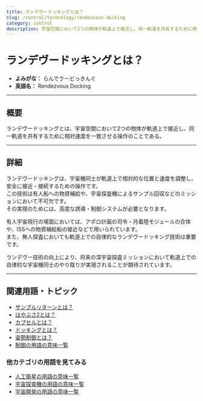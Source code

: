 ```yaml
---
title: ランデヴードッキングとは？
slug: /control/technology/rendezvous-docking
category: control
description: 宇宙空間において2つの物体が軌道上で接近し、同一軌道を共有するために相対速度を一致させる操作のことであるランデヴードッキングの意味・定義・内容について解説します。  
---
```


# ランデヴードッキングとは？

- **よみがな：** らんでゔーどっきんぐ  
- **英語名：** Rendezvous Docking  

---

## 概要

ランデヴードッキングとは、宇宙空間において2つの物体が軌道上で接近し、同一軌道を共有するために相対速度を一致させる操作のことである。

---

## 詳細

ランデヴードッキングは、宇宙機同士が軌道上で相対的な位置と速度を調整し、安全に接近・接続するための操作です。  
この技術は有人船への物資補給や、宇宙探査機によるサンプル回収などのミッションにおいて不可欠です。  
その実現のためには、高度な誘導・制御システムが必要となります。  

有人宇宙飛行の場面においては、アポロ計画の司令・月着陸モジュールの合体や、ISSへの物資補給船の接近などで用いられています。  
また、無人探査においても軌道上での自律的なランデヴードッキング技術は重要です。  

ランデヴー技術の向上により、将来の深宇宙探査ミッションにおいて軌道上での自律的な宇宙機同士のやり取りが実現されることが期待されています。  

---

## 関連用語・トピック

- [サンプルリターンとは？](/docs/explorer/technology/sample-return)
- [はやぶさ2とは？](/docs/explorer/mission/hayabusa2)
- [カプセルとは？](/docs/explorer/technology/capsule)
- [ドッキングとは？](/docs/glossary/docking)
- [姿勢制御とは？](/docs/control/technology/attitude-control)
- [制御の用語の意味一覧](/docs/category/control)

### 他カテゴリの用語を見てみる
- [人工衛星の用語の意味一覧](/docs/category/satellite)
- [宇宙探査機の用語の意味一覧](/docs/category/explorer)
- [宇宙開発の用語の意味一覧](/docs/category/glossary)